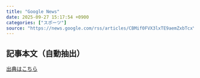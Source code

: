 ```yaml
---
title: "Google News"
date: 2025-09-27 15:17:54 +0900
categories: ["スポーツ"]
source: "https://news.google.com/rss/articles/CBMif0FVX3lxTE9aemZxbTcxY1dmS1Q1OTJQYXFQSlZyYll3Tk5UNFRYXzVLQ1dPVkt2Ym9uMmNlRnN0UkVzdkY5RnZFVTVJb0RrM1ppX1BiQkVyOERiM1JsdGpGTzUzN2JxbWRuS3JFbjd3cVhfOEVIaUpDRXRVUUZQY21IYTNiN00?oc=5"
---
```


## 記事本文（自動抽出）
<body class="y0K44d EA71Tc" id="readabilityBody"></body>

[出典はこちら](https://news.google.com/rss/articles/CBMif0FVX3lxTE9aemZxbTcxY1dmS1Q1OTJQYXFQSlZyYll3Tk5UNFRYXzVLQ1dPVkt2Ym9uMmNlRnN0UkVzdkY5RnZFVTVJb0RrM1ppX1BiQkVyOERiM1JsdGpGTzUzN2JxbWRuS3JFbjd3cVhfOEVIaUpDRXRVUUZQY21IYTNiN00?oc=5)
